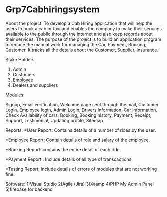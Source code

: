 # Grp7Cabhiringsystem

About the project: 
To develop a Cab Hiring application that will help the users to book a cab or taxi and enables the company to make their services available to the public through the internet and also keep records about their services. 
The purpose of the project is to build an application program to reduce the manual work for managing the Car, Payment, Booking, Customer. It tracks all the details about the Customer, Supplier, Insurance.


Stake Holders:
1) Admin
2) Customers
3) Employee
4) Dealers and suppliers


Modules:

Signup,
Email verification,
Welcome page sent through the mail,
Customer Login,
Employee login,
Admin Login,
Drivers Information,
Car Information,
Check Availability of cars,
Booking,
Booking history,
Payment,
Receipt,
Support,
Testimonial, 
Updating profile,
Sitemap


Reports:
*User Report: Contains details of a number of rides by the user.

*Employee Report: Contain details of role and salary of the employee.

*Booking Report: contains the entire detail of each ride.

*Payment Report : Include details of all type of transcactions.

*Testing Report: Include details of errors of modules that are not working fine.


Software:
1)Visual Studio 
2)Agile (Jira) 
3)Xaamp
4)PHP My Admin Panel 
5)firebase for backend



